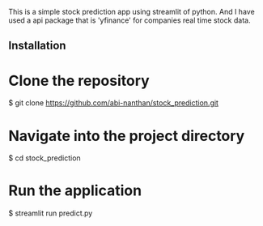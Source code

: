 This is a simple stock prediction app using streamlit of python.
And I have used a api package that is 'yfinance' for companies real time stock data.

## Installation

# Clone the repository
$ git clone https://github.com/abi-nanthan/stock_prediction.git

# Navigate into the project directory
$ cd stock_prediction

# Run the application
$ streamlit run predict.py
